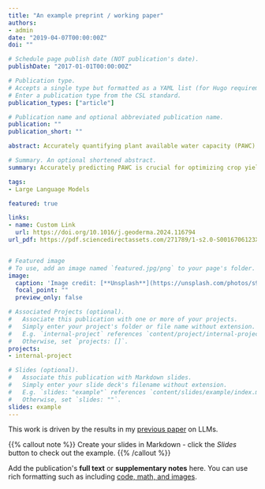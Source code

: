 ```yaml
---
title: "An example preprint / working paper"
authors:
- admin
date: "2019-04-07T00:00:00Z"
doi: ""

# Schedule page publish date (NOT publication's date).
publishDate: "2017-01-01T00:00:00Z"

# Publication type.
# Accepts a single type but formatted as a YAML list (for Hugo requirements).
# Enter a publication type from the CSL standard.
publication_types: ["article"]

# Publication name and optional abbreviated publication name.
publication: ""
publication_short: ""

abstract: Accurately quantifying plant available water capacity (PAWC) of soil is important for maximising crop yields in dryland cropping systems, as PAWC positively correlates with crop yields. However, direct measurement of PAWC can be challenging due to the associated cost and complexities. We aimed to predict PAWC accurately across a wide range of soil and climatic conditions cost effectively by utilising readily available data accessible to grain growers (e.g., public soil and weather databases, crop yield history, and management records). We designed a PAWC prediction framework akin to an inverse modelling approach using the Agricultural Production Systems sIMulator Next Generation (APSIM Next Generation), using crop yields, farm management details, and weather information as inputs. In addition, we analysed the sensitivity of the prediction framework to different sources of climate and soil data. This was achieved using different combinations of national and international soil and weather data grids. The proposed PAWC prediction framework adequately predicts PAWC (R2 = 0.75, CCC = 0.75, RMSE = 47.95, bias = -19.32 mm) across Australian dryland farming systems with varying soil and climatic conditions. The sensitivity test of the framework against source soil and weather data shows that highquality input parameters improve its predictive ability. The proposed PAWC prediction framework offers a costeffective method of estimating the PAWC, which can be useful for making agronomic decisions. 

# Summary. An optional shortened abstract.
summary: Accurately predicting PAWC is crucial for optimizing crop yields in dryland systems, but direct measurement is costly and complex. A cost-effective PAWC prediction framework was developed using readily available data, achieving reliable results across diverse Australian dryland farming systems.

tags:
- Large Language Models

featured: true

links:
- name: Custom Link
  url: https://doi.org/10.1016/j.geoderma.2024.116794
url_pdf: https://pdf.sciencedirectassets.com/271789/1-s2.0-S0016706123X00135/1-s2.0-S0016706124000235/main.pdf?X-Amz-Security-Token=IQoJb3JpZ2luX2VjEFIaCXVzLWVhc3QtMSJHMEUCIQCDYuk9AbRl4gtzV6NlAlIl07%2BwDWbrI17uNo5fD1p9igIgAmtu%2F2%2BlyJvhPELCg7cCqu5Mqd51tOGHtRRkm3%2BXeTwqvAUIu%2F%2F%2F%2F%2F%2F%2F%2F%2F%2F%2FARAFGgwwNTkwMDM1NDY4NjUiDElV6YGxJKwIRveUbSqQBeJxRA2CFJNJftXO5Z7JLSz%2Bxq1WTnNfzLktMdYmWrqYafv7FZWWUra3FGpRGXBetK3UNF%2B6BJICjTeSyOzoDrryGbjGtkW1ccjCL6db%2FztyZRVV0mWa%2BhsOEjyxLAm9R%2F1cVFIPaxM7hloemOUd7jVDw0kLEKZKqMVDLge6yFSdRfRg0VSgJYUv%2BpzHlDsT7UKREWGiiw1iTbCLKjOKS54sUA1jnvNJcWIH4YHPP%2FoFHHfhwOoU2R8OrbMdA7G7VBIf7Q1hOXifNOEifbkDXoDkEK%2Be9ireUF13JxwCMH2YlCYnLQ3%2FhZSCv8NwC18O24eLUj79d5DmffVvxtrKg4iEzpF1TS7GUDW37w%2BZPOqnSnNN9HasMpyJLJUKWehS2NHccDw07%2B4UYlAvOMQJuAL3aC2DUliTS4qMiT%2BG1kJn44o5hzOFVjoRwWZB6a5QTaB5DMVR7RbAVPgTfJMG5cSP6cn80AanrQ0iBm8E5Ls8Mukt2D%2FZwL0wRbc8VGyEhhavm2F2a70UgrBL86jG2jpRAeWqN%2FLHJUrILf%2F1u6KOFv5BsQ%2B4PjdoFMBLQynVy5W4lbMovZTIsAlcEFs%2BYIws%2BGrt4rT75nyz3s%2BZP2Q1aB%2BDOCup8wvJS70DDwDZkUyiP6vgD81Jn8u0MPabxkGK4pJ%2B0XFwR0SQZ6pqFV2n5%2B2GGVrJVmIC2Mp7SjFssptcugHa0lA%2FCCh0iDxE8nFaUEwpvV7MUYGfW9874zIFjANaTodhdqdFIxsqpBU5IlPTTGIoYiClREoKMwgDkze%2FC5GruPxNmYyTIz%2FwBcEmzjXxDJyEoffCfKja%2FnHlLDoiMsmr8DlRBgPgz%2BVIdHNxlZImOra6eX8bvrP1AKPYMI%2BP47gGOrEB%2Fx43ow3tpkli%2FFWn7k%2BWijspj0U7yrX7dcvSH0rnS4%2F5Coi822jyh%2BekwxUK4Qq%2FkXxSjqZPFQmmJki3%2B%2BeCfBQP5soiBb8Xu1jNbXfI4Xxfa1woUUL3hZr1mha7ILFVTRj78uVfHWTCSgZswYlNYVm3kSlQNQ2rTIbg2DJ7JKBzYs%2F64XoF0G3wQOY3tN8rmxFyj7i2zfpOKrg0fTdta1J2T9%2BGDLRcHrcd89nPWCap&X-Amz-Algorithm=AWS4-HMAC-SHA256&X-Amz-Date=20241023T111548Z&X-Amz-SignedHeaders=host&X-Amz-Expires=300&X-Amz-Credential=ASIAQ3PHCVTYTFXXBL5P%2F20241023%2Fus-east-1%2Fs3%2Faws4_request&X-Amz-Signature=a8200bdde12fc94fde30aa297f7d4e56af0f2a18fc5c12f9203c71d03cb8b1fd&hash=1ed3c21980bb930b1a2ab0b67f21cf1c9d65cbf17ebec494df0e4adfb58018a4&host=68042c943591013ac2b2430a89b270f6af2c76d8dfd086a07176afe7c76c2c61&pii=S0016706124000235&tid=spdf-3a372ae6-ef94-426b-93e1-9c9ea5094f76&sid=fb1744a87f37a34e613a3514e0244c133a0cgxrqa&type=client&tsoh=d3d3LnNjaWVuY2VkaXJlY3QuY29t&ua=0f115a04505555030d&rr=8d714fb13c98aae4&cc=au


# Featured image
# To use, add an image named `featured.jpg/png` to your page's folder. 
image:
  caption: 'Image credit: [**Unsplash**](https://unsplash.com/photos/s9CC2SKySJM)'
  focal_point: ""
  preview_only: false

# Associated Projects (optional).
#   Associate this publication with one or more of your projects.
#   Simply enter your project's folder or file name without extension.
#   E.g. `internal-project` references `content/project/internal-project/index.md`.
#   Otherwise, set `projects: []`.
projects:
- internal-project

# Slides (optional).
#   Associate this publication with Markdown slides.
#   Simply enter your slide deck's filename without extension.
#   E.g. `slides: "example"` references `content/slides/example/index.md`.
#   Otherwise, set `slides: ""`.
slides: example
---
```


This work is driven by the results in my [previous paper](/publication/conference-paper/) on LLMs.

{{% callout note %}}
Create your slides in Markdown - click the *Slides* button to check out the example.
{{% /callout %}}

Add the publication's **full text** or **supplementary notes** here. You can use rich formatting such as including [code, math, and images](https://docs.hugoblox.com/content/writing-markdown-latex/).
